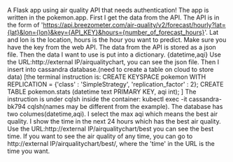 A Flask app using air quality API that needs authentication!
The app is written in the pokemon.app.
First I get the data from the API.
The API is in the form of  'https://api.breezometer.com/air-quality/v2/forecast/hourly?lat={lat}&lon={lon}&key={API_KEY}&hours={number_of_forecast_hours}'. 
Lat and lon is the location, hours is the hour you want to predict.
Make sure you have the key from the web API.
The data from the API is stored as a json file.
Then the data I want to use is put into a dictionary. {datetime,aqi}
Use the URL:http://external IP/airqualitychart, you can see the json file. 
Then I insert into cassandra database.(need to create a table on cloud to store data)
    [the terminal instruction is: CREATE KEYSPACE pokemon WITH REPLICATION = {'class' : 'SimpleStrategy', 'replication_factor' : 2};
                                  CREATE TABLE pokemon.stats (datetime text PRIMARY KEY, aqi int); ]
The instruction is under cqlsh inside the container: kubectl exec -it cassandra-bk794 cqlsh(names may be different from the example).
The database has two columes(datetime,aqi).
I select the max aqi which means the best air quality.
I show the time in the next 24 hours which has the best air quality.
Use the URL:http://external IP/airqualitychart/best you can see the best time.
If you want to see the air quality of any time, you can go to http://external IP/airqualitychart/best/<time>, where the 'time' in the URL is the time you want.

